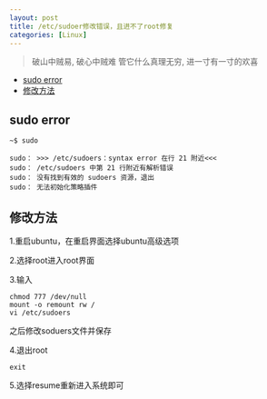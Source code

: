```yaml
---
layout: post
title: /etc/sudoer修改错误，且进不了root修复
categories: [Linux]
---
```


> 破山中贼易, 破心中贼难
> 管它什么真理无穷, 进一寸有一寸的欢喜

<!-- TOC -->

- [sudo error](#sudo-error)
- [修改方法](#%E4%BF%AE%E6%94%B9%E6%96%B9%E6%B3%95)

<!-- /TOC -->

## sudo error

``` shell
~$ sudo
```

```
sudo： >>> /etc/sudoers：syntax error 在行 21 附近<<<
sudo： /etc/sudoers 中第 21 行附近有解析错误
sudo： 没有找到有效的 sudoers 资源，退出
sudo： 无法初始化策略插件
```

## 修改方法

1.重启ubuntu，在重启界面选择ubuntu高级选项

2.选择root进入root界面

3.输入

```
chmod 777 /dev/null 
mount -o remount rw /
vi /etc/sudoers
```

之后修改soduers文件并保存

4.退出root

```
exit
```
5.选择resume重新进入系统即可
